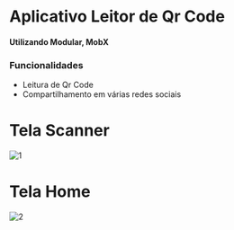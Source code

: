 # Aplicativo Leitor de Qr Code

#### Utilizando Modular, MobX

### Funcionalidades 
* Leitura de Qr Code
* Compartilhamento em várias redes sociais

# Tela Scanner
![1](https://user-images.githubusercontent.com/45492072/97522213-01b2c980-197e-11eb-9bdf-6a359f07698b.png)

# Tela Home
![2](https://user-images.githubusercontent.com/45492072/97522214-02e3f680-197e-11eb-8261-1dc261f058bb.png)




